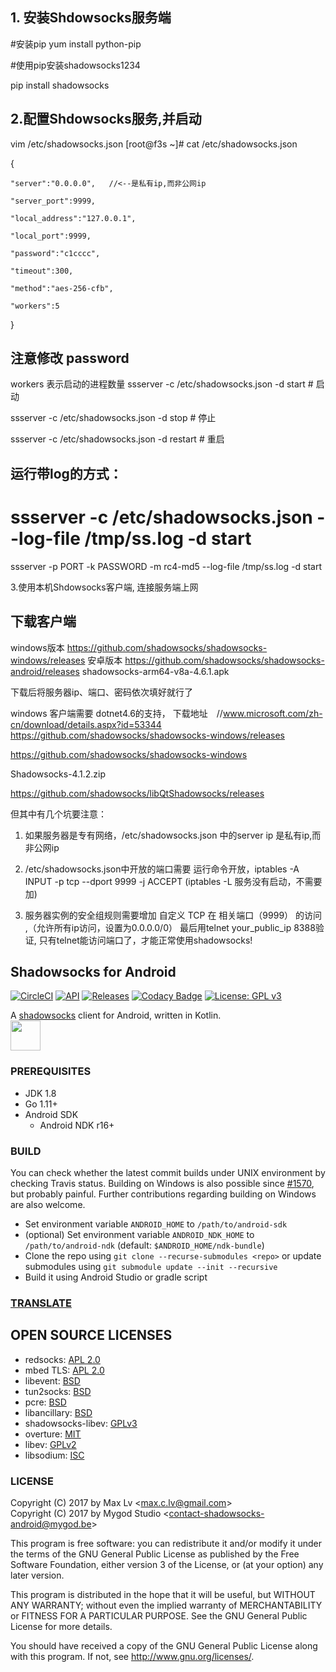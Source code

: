 
## 1. 安装Shdowsocks服务端


#安装pip
yum install python-pip

#使用pip安装shadowsocks1234

pip install shadowsocks


## 2.配置Shdowsocks服务,并启动
vim /etc/shadowsocks.json
[root@f3s ~]# cat /etc/shadowsocks.json 

{

    "server":"0.0.0.0",   //<--是私有ip,而非公网ip
    
    "server_port":9999,
    
    "local_address":"127.0.0.1",
    
    "local_port":9999,
    
    "password":"c1cccc",
    
    "timeout":300,
    
    "method":"aes-256-cfb",
    
    "workers":5
    
}


## 注意修改 password 
workers 表示启动的进程数量 
 ssserver -c /etc/shadowsocks.json -d start   # 启动
 
 ssserver -c /etc/shadowsocks.json -d stop   # 停止
 
 ssserver -c /etc/shadowsocks.json -d restart  # 重启
 
## 运行带log的方式：
# ssserver -c /etc/shadowsocks.json --log-file /tmp/ss.log -d start
 ssserver -p PORT -k PASSWORD -m rc4-md5 --log-file /tmp/ss.log -d start


3.使用本机Shdowsocks客户端, 连接服务端上网

## 下载客户端 
windows版本 https://github.com/shadowsocks/shadowsocks-windows/releases
安卓版本    https://github.com/shadowsocks/shadowsocks-android/releases
            shadowsocks-arm64-v8a-4.6.1.apk

下载后将服务器ip、端口、密码依次填好就行了

windows 客户端需要 dotnet4.6的支持，
下载地址　//www.microsoft.com/zh-cn/download/details.aspx?id=53344
https://github.com/shadowsocks/shadowsocks-windows/releases

https://github.com/shadowsocks/shadowsocks-windows

Shadowsocks-4.1.2.zip


https://github.com/shadowsocks/libQtShadowsocks/releases

但其中有几个坑要注意：
1. 如果服务器是专有网络，/etc/shadowsocks.json 中的server ip 是私有ip,而非公网ip

2. /etc/shadowsocks.json中开放的端口需要 
  运行命令开放，iptables -A INPUT -p tcp --dport 9999 -j ACCEPT (iptables -L 服务没有启动，不需要加)

3. 服务器实例的安全组规则需要增加 自定义 TCP 在 相关端口（9999） 的访问 ,（允许所有ip访问，设置为0.0.0.0/0）
最后用telnet your_public_ip 8388验证, 只有telnet能访问端口了，才能正常使用shadowsocks!


## Shadowsocks for Android

[![CircleCI](https://circleci.com/gh/shadowsocks/shadowsocks-android.svg?style=svg)](https://circleci.com/gh/shadowsocks/shadowsocks-android)
[![API](https://img.shields.io/badge/API-21%2B-brightgreen.svg?style=flat)](https://android-arsenal.com/api?level=21)
[![Releases](https://img.shields.io/github/downloads/shadowsocks/shadowsocks-android/total.svg)](https://github.com/shadowsocks/shadowsocks-android/releases)
[![Codacy Badge](https://api.codacy.com/project/badge/Grade/1a21d48d466644cdbcb57a1889abea5b)](https://www.codacy.com/app/shadowsocks/shadowsocks-android?utm_source=github.com&amp;utm_medium=referral&amp;utm_content=shadowsocks/shadowsocks-android&amp;utm_campaign=Badge_Grade)
[![License: GPL v3](https://img.shields.io/badge/License-GPL%20v3-blue.svg)](https://www.gnu.org/licenses/gpl-3.0)

A [shadowsocks](http://shadowsocks.org) client for Android, written in Kotlin.  
<a href="https://play.google.com/store/apps/details?id=com.github.shadowsocks"><img src="https://play.google.com/intl/en_us/badges/images/generic/en-play-badge.png" height="48"></a>


### PREREQUISITES

* JDK 1.8
* Go 1.11+
* Android SDK
  - Android NDK r16+

### BUILD

You can check whether the latest commit builds under UNIX environment by checking Travis status.
Building on Windows is also possible since [#1570](https://github.com/shadowsocks/shadowsocks-android/pull/1570),
but probably painful. Further contributions regarding building on Windows are also welcome.

* Set environment variable `ANDROID_HOME` to `/path/to/android-sdk`
* (optional) Set environment variable `ANDROID_NDK_HOME` to `/path/to/android-ndk` (default: `$ANDROID_HOME/ndk-bundle`)
* Clone the repo using `git clone --recurse-submodules <repo>` or update submodules using `git submodule update --init --recursive`
* Build it using Android Studio or gradle script

### [TRANSLATE](https://discourse.shadowsocks.org/t/poeditor-translation-main-thread/30)

## OPEN SOURCE LICENSES

<ul>
    <li>redsocks: <a href="https://github.com/shadowsocks/redsocks/blob/shadowsocks-android/README">APL 2.0</a></li>
    <li>mbed TLS: <a href="https://github.com/ARMmbed/mbedtls/blob/development/LICENSE">APL 2.0</a></li>
    <li>libevent: <a href="https://github.com/shadowsocks/libevent/blob/master/LICENSE">BSD</a></li>
    <li>tun2socks: <a href="https://github.com/shadowsocks/badvpn/blob/shadowsocks-android/COPYING">BSD</a></li>
    <li>pcre: <a href="https://android.googlesource.com/platform/external/pcre/+/master/dist2/LICENCE">BSD</a></li>
    <li>libancillary: <a href="https://github.com/shadowsocks/libancillary/blob/shadowsocks-android/COPYING">BSD</a></li>
    <li>shadowsocks-libev: <a href="https://github.com/shadowsocks/shadowsocks-libev/blob/master/LICENSE">GPLv3</a></li>
    <li>overture: <a href="https://github.com/shawn1m/overture/blob/master/LICENSE">MIT</a></li>
    <li>libev: <a href="https://github.com/shadowsocks/libev/blob/master/LICENSE">GPLv2</a></li>
    <li>libsodium: <a href="https://github.com/jedisct1/libsodium/blob/master/LICENSE">ISC</a></li>
</ul>

### LICENSE

Copyright (C) 2017 by Max Lv <<max.c.lv@gmail.com>>  
Copyright (C) 2017 by Mygod Studio <<contact-shadowsocks-android@mygod.be>>

This program is free software: you can redistribute it and/or modify
it under the terms of the GNU General Public License as published by
the Free Software Foundation, either version 3 of the License, or
(at your option) any later version.

This program is distributed in the hope that it will be useful,
but WITHOUT ANY WARRANTY; without even the implied warranty of
MERCHANTABILITY or FITNESS FOR A PARTICULAR PURPOSE.  See the
GNU General Public License for more details.

You should have received a copy of the GNU General Public License
along with this program. If not, see <http://www.gnu.org/licenses/>.
